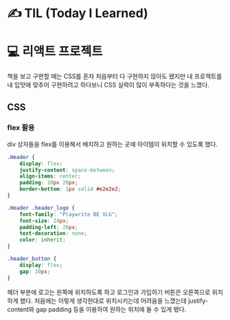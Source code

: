 # ✍ TIL (Today I Learned)

# 💻 리액트 프로젝트
책을 보고 구현할 때는 CSS를 혼자 처음부터 다 구현하지 않아도 됐지만 내 프로젝트를 내 입맛에 맞추어 구현하려고 하다보니 CSS 실력이 많이 부족하다는 것을 느꼈다.

## CSS
### flex 활용
div 상자들을 flex를 이용해서 배치하고 원하는 곳에 아이템이 위치할 수 있도록 했다.

```css
.Header {
    display: flex;
    justify-content: space-between;
    align-items: center;
    padding: 10px 20px;
    border-bottom: 1px solid #e2e2e2;
}

.Header .header_logo {
    font-family: "Playwrite BE VLG";
    font-size: 24px;
    padding-left: 20px;
    text-decoration: none;
    color: inherit;
}

.header_button {
    display: flex; 
    gap: 30px;
}
```

헤더 부분에 로고는 왼쪽에 위치하도록 하고 로그인과 가입하기 버튼은 오른쪽으로 위치하게 헸다. 처음에는 이렇게 생각한대로 위치시키는데 어려움을 느꼈는데 justify-content와 gap padding 등을 이용하여 원하는 위치에 둘 수 있게 됐다.
